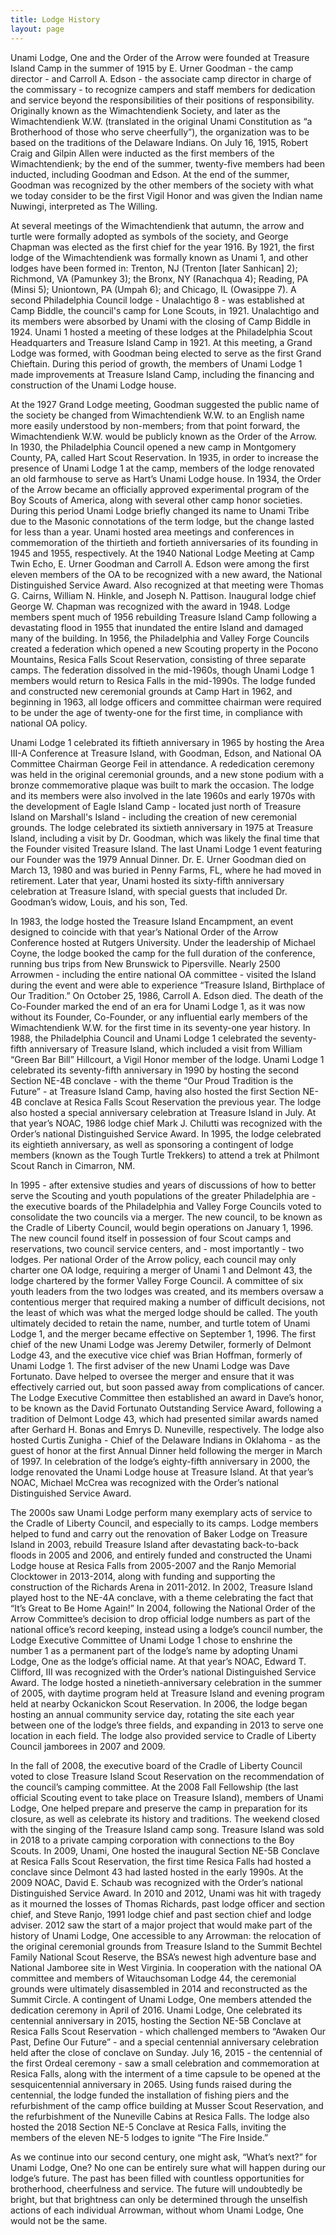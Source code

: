 ```yaml
---
title: Lodge History
layout: page
---
```


Unami Lodge, One and the Order of the Arrow were founded at Treasure Island Camp in the summer of 1915 by E. Urner Goodman - the camp director - and Carroll A. Edson - the associate camp director in charge of the commissary - to recognize campers and  staff members for dedication and service beyond the responsibilities of their positions of responsibility. Originally known as the Wimachtendienk Society, and later as the Wimachtendienk W.W. (translated in the original Unami Constitution as “a Brotherhood of those who serve cheerfully”), the organization was to be based on the traditions of the Delaware Indians. On July 16, 1915, Robert Craig and Gilpin Allen were inducted as the first members of the Wimachtendienk; by the end of the summer, twenty-five members had been inducted, including Goodman and Edson. At the end of the summer, Goodman was recognized by the other members of the society with what we today consider to be the first Vigil Honor and was given the Indian name Nuwingi, interpreted as The Willing. 

At several meetings of the Wimachtendienk that autumn, the arrow and turtle were formally adopted as symbols of the society, and George Chapman was elected as the first chief for the year 1916. By 1921, the first lodge of the Wimachtendienk was formally known as Unami 1, and other lodges have been formed in: Trenton, NJ (Trenton [later Sanhican] 2); Richmond, VA (Pamunkey 3); the Bronx, NY (Ranachqua 4); Reading, PA (Minsi 5); Uniontown, PA (Umpah 6); and Chicago, IL (Owasippe 7). A second Philadelphia Council lodge - Unalachtigo 8 - was established at Camp Biddle, the council's camp for Lone Scouts, in 1921. Unalachtigo and its members were absorbed by Unami with the closing of Camp Biddle in 1924. Unami 1 hosted a meeting of these lodges at the Philadelphia Scout Headquarters and Treasure Island Camp in 1921. At this meeting, a Grand Lodge was formed, with Goodman being elected to serve as the first Grand Chieftain. During this period of growth, the members of Unami Lodge 1 made improvements at Treasure Island Camp, including the financing and construction of the Unami Lodge house. 

At the 1927 Grand Lodge meeting, Goodman suggested the public name of the society be changed from Wimachtendienk W.W. to an English name more easily understood by non-members; from that point forward, the Wimachtendienk W.W. would be publicly known as the Order of the Arrow. In 1930, the Philadelphia Council opened a new camp in Montgomery County, PA, called Hart Scout Reservation. In 1935, in order to increase the presence of Unami Lodge 1 at the camp, members of the lodge renovated an old farmhouse to serve as Hart’s Unami Lodge house. In 1934, the Order of the Arrow became an officially approved experimental program of the Boy Scouts of America, along with several other camp honor societies. During this period Unami Lodge briefly changed its name to Unami Tribe due to the Masonic connotations of the term lodge, but the change lasted for less than a year. Unami hosted area meetings and conferences in commemoration of the thirtieth and fortieth anniversaries of its founding in 1945 and 1955, respectively. At the 1940 National Lodge Meeting at Camp Twin Echo, E. Urner Goodman and Carroll A. Edson were among the first eleven members of the OA to be recognized with a new award, the National Distinguished Service Award. Also recognized at that meeting were Thomas G. Cairns, William N. Hinkle, and Joseph N. Pattison. Inaugural lodge chief George W. Chapman was recognized with the award in 1948. Lodge members spent much of 1956 rebuilding Treasure Island Camp following a devastating flood in 1955 that inundated the entire Island and damaged many of the building. In 1956, the Philadelphia and Valley Forge Councils created a federation which opened a new Scouting property in the Pocono Mountains, Resica Falls Scout Reservation, consisting of three separate camps. The federation dissolved in the mid-1960s, though Unami Lodge 1 members would return to Resica Falls in the mid-1990s. The lodge funded and constructed new ceremonial grounds at Camp Hart in 1962, and beginning in 1963, all lodge officers and committee chairman were required to be under the age of twenty-one for the first time, in compliance with national OA policy. 

Unami Lodge 1 celebrated its fiftieth anniversary in 1965 by hosting the Area III-A Conference at Treasure Island, with Goodman, Edson, and National OA Committee Chairman George Feil in attendance. A rededication ceremony was held in the original ceremonial grounds, and a new stone podium with a bronze commemorative plaque was built to mark the occasion. The lodge and its members were also involved in the late 1960s and early 1970s with the development of Eagle Island Camp - located just north of Treasure Island on Marshall's Island - including the creation of new ceremonial grounds. The lodge celebrated its sixtieth anniversary in 1975 at Treasure Island, including a visit by Dr. Goodman, which was likely the final time that the Founder visited Treasure Island. The last Unami Lodge 1 event featuring our Founder was the 1979 Annual Dinner. Dr. E. Urner Goodman died on March 13, 1980 and was buried in Penny Farms, FL, where he had moved in retirement. Later that year, Unami hosted its sixty-fifth anniversary celebration at Treasure Island, with special guests that included Dr. Goodman’s widow, Louis, and his son, Ted. 

In 1983, the lodge hosted the Treasure Island Encampment, an event designed to coincide with that year’s National Order of the Arrow Conference hosted at Rutgers University. Under the leadership of Michael Coyne, the lodge booked the camp for the full duration of the conference, running bus trips from New Brunswick to Pipersville. Nearly 2500 Arrowmen - including the entire national OA committee -  visited the Island during the event and were able to experience “Treasure Island, Birthplace of Our Tradition.” On October 25, 1986, Carroll A. Edson died. The death of the Co-Founder marked the end of an era for Unami Lodge 1, as it was now without its Founder, Co-Founder, or any influential early members of the Wimachtendienk W.W. for the first time in its seventy-one year history. In 1988, the Philadelphia Council and Unami Lodge 1 celebrated the seventy-fifth anniversary of Treasure Island, which included a visit from William “Green Bar Bill” Hillcourt, a Vigil Honor member of the lodge. Unami Lodge 1 celebrated its seventy-fifth anniversary in 1990 by hosting the second Section NE-4B conclave - with the theme “Our Proud Tradition is the Future” - at Treasure Island Camp, having also hosted the first Section NE-4B conclave at Resica Falls Scout Reservation the previous year. The lodge also hosted a special anniversary celebration at Treasure Island in July. At that year’s NOAC, 1986 lodge chief Mark J. Chilutti was recognized with the Order’s national Distinguished Service Award. In 1995, the lodge celebrated its eightieth anniversary, as well as sponsoring a contingent of lodge members (known as the Tough Turtle Trekkers) to attend a trek at Philmont Scout Ranch in Cimarron, NM.

In 1995 - after extensive studies and years of discussions of how to better serve the Scouting and youth populations of the greater Philadelphia are - the executive boards of the Philadelphia and Valley Forge Councils voted to consolidate the two councils via a merger. The new council, to be known as the Cradle of Liberty Council, would begin operations on January 1, 1996. The new council found itself in possession of four Scout camps and reservations, two council service centers, and - most importantly - two lodges. Per national Order of the Arrow policy, each council may only charter one OA lodge, requiring a merger of Unami 1 and Delmont 43, the lodge chartered by the former Valley Forge Council. A committee of six youth leaders from the two lodges was created, and its members oversaw a contentious merger that required making a number of difficult decisions, not the least of which was what the merged lodge should be called. The youth ultimately decided to retain the name, number, and turtle totem of Unami Lodge 1, and the merger became effective on September 1, 1996. The first chief of the new Unami Lodge was Jeremy Detwiler, formerly of Delmont Lodge 43, and the executive vice chief was Brian Hoffman, formerly of Unami Lodge 1. The first adviser of the new Unami Lodge was Dave Fortunato. Dave helped to oversee the merger and ensure that it was effectively carried out, but soon passed away from complications of cancer. The Lodge Executive Committee then established an award in Dave’s honor, to be known as the David Fortunato Outstanding Service Award, following a tradition of Delmont Lodge 43, which had presented similar awards named after Gerhard H. Bonas and Emrys D. Nuneville, respectively. The lodge also hosted Curtis Zunigha - Chief of the Delaware Indians in Oklahoma - as the guest of honor at the first Annual Dinner held following the merger in March of 1997. In celebration of the lodge’s eighty-fifth anniversary in 2000, the lodge renovated the Unami Lodge house at Treasure Island. At that year’s NOAC, Michael McCrea was recognized with the Order’s national Distinguished Service Award.

The 2000s saw Unami Lodge perform many exemplary acts of service to the Cradle of Liberty Council, and especially to its camps. Lodge members helped to fund and carry out the renovation of Baker Lodge on Treasure Island in 2003, rebuild Treasure Island after devastating back-to-back floods in 2005 and 2006, and entirely funded and constructed the Unami Lodge house at Resica Falls from 2005-2007 and the Ranjo Memorial Clocktower in 2013-2014, along with funding and supporting the construction of the Richards Arena in 2011-2012. In 2002, Treasure Island played host to the NE-4A conclave, with a theme celebrating the fact that “It’s Great to Be Home Again!” In 2004, following the National Order of the Arrow Committee’s decision to drop official lodge numbers as part of the national office’s record keeping, instead using a lodge’s council number, the Lodge Executive Committee of Unami Lodge 1 chose to enshrine the number 1 as a permanent part of the lodge’s name by adopting Unami Lodge, One as the lodge’s official name. At that year’s NOAC, Edward T. Clifford, III was recognized with the Order’s national Distinguished Service Award. The lodge hosted a ninetieth-anniversary celebration in the summer of 2005, with daytime program held at Treasure Island and evening program held at nearby Ockanickon Scout Reservation. In 2006, the lodge began hosting an annual community service day, rotating the site each year between one of the lodge’s three fields, and expanding in 2013 to serve one location in each field. The lodge also provided service to Cradle of Liberty Council jamborees in 2007 and 2009.

In the fall of 2008, the executive board of the Cradle of Liberty Council voted to close Treasure Island Scout Reservation on the recommendation of the council’s camping committee. At the 2008 Fall Fellowship (the last official Scouting event to take place on Treasure Island), members of Unami Lodge, One helped prepare and preserve the camp in preparation for its closure, as well as celebrate its history and traditions. The weekend closed with the singing of the Treasure Island camp song. Treasure Island was sold in 2018 to a private camping corporation with connections to the Boy Scouts. In 2009, Unami, One hosted the inaugural Section NE-5B Conclave at Resica Falls Scout Reservation, the first time Resica Falls had hosted a conclave since Delmont 43 had lasted hosted in the early 1990s. At the 2009 NOAC, David E. Schaub was recognized with the Order’s national Distinguished Service Award. In 2010 and 2012, Unami was hit with tragedy as it mourned the losses of Thomas Richards, past lodge officer and section chief, and Steve Ranjo, 1991 lodge chief and past section chief and lodge adviser. 2012 saw the start of a major project that would make part of the history of Unami Lodge, One accessible to any Arrowman: the relocation of the original ceremonial grounds from Treasure Island to the Summit Bechtel Family National Scout Reserve, the BSA’s newest high adventure base and National Jamboree site in West Virginia. In cooperation with the national OA committee and members of Witauchsoman Lodge 44,  the ceremonial grounds were ultimately disassembled in 2014 and reconstructed as the Summit Circle. A contingent of Unami Lodge, One members attended the dedication ceremony in April of 2016. Unami Lodge, One celebrated its centennial anniversary in 2015, hosting the Section NE-5B Conclave at Resica Falls Scout Reservation - which challenged members to “Awaken Our Past, Define Our Future” - and a special centennial anniversary celebration held after the close of conclave on Sunday. July 16, 2015 - the centennial of the first Ordeal ceremony - saw a small celebration and commemoration at Resica Falls, along with the interment of a time capsule to be opened at the sesquicentennial anniversary in 2065. Using funds raised during the centennial, the lodge funded the installation of fishing piers and the refurbishment of the camp office building at Musser Scout Reservation, and the refurbishment of the Nuneville Cabins at Resica Falls. The lodge also hosted the 2018 Section NE-5 Conclave at Resica Falls, inviting the members of the eleven NE-5 lodges to ignite “The Fire Inside.”

As we continue into our second century, one might ask, “What’s next?” for Unami Lodge, One? No one can be entirely sure what will happen during our lodge’s future. The past has been filled with countless opportunities for brotherhood, cheerfulness and service. The future will undoubtedly be bright, but that brightness can only be determined through the unselfish actions of each individual Arrowman, without whom Unami Lodge, One would not be the same.
